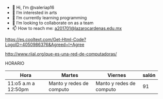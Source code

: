 - 👋 Hi, I’m @valeriap16
- 👀 I’m interested in arts
- 🌱 I’m currently learning programming
- 💞️ I’m looking to collaborate on as a team
- 📫 How to reach me: a201701@lazarocardenas.edu.mx

https://es.cooltext.com/Get-Html-Code?LogoID=4050986376&Agreed=I+Agree


http://www.riial.org/que-es-una-red-de-computadoras/

HORARIO

| Hora                 | Martes                    | Viernes                  | salón |
|----------------------|---------------------------|--------------------------|-------|
| 11:o5 a.m  a 12:50pm |  Manto y redes de computo | Manto y redes de computo | 91    |
<!---
valeriap16/valeriap16 is a ✨ special ✨ repository because its `README.md` (this file) appears on your GitHub profile.
You can click the Preview link to take a look at your changes.
--->
